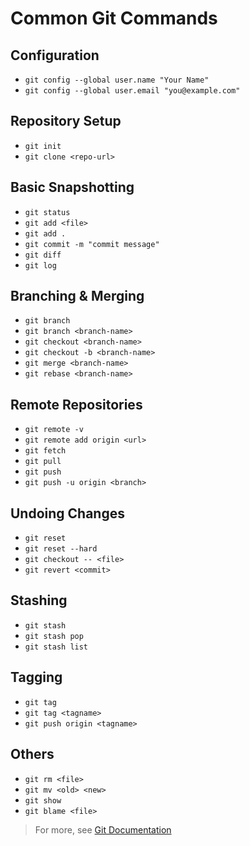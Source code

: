 # Common Git Commands

## Configuration
- `git config --global user.name "Your Name"`
- `git config --global user.email "you@example.com"`

## Repository Setup
- `git init`
- `git clone <repo-url>`

## Basic Snapshotting
- `git status`
- `git add <file>`
- `git add .`
- `git commit -m "commit message"`
- `git diff`
- `git log`

## Branching & Merging
- `git branch`
- `git branch <branch-name>`
- `git checkout <branch-name>`
- `git checkout -b <branch-name>`
- `git merge <branch-name>`
- `git rebase <branch-name>`

## Remote Repositories
- `git remote -v`
- `git remote add origin <url>`
- `git fetch`
- `git pull`
- `git push`
- `git push -u origin <branch>`

## Undoing Changes
- `git reset`
- `git reset --hard`
- `git checkout -- <file>`
- `git revert <commit>`

## Stashing
- `git stash`
- `git stash pop`
- `git stash list`

## Tagging
- `git tag`
- `git tag <tagname>`
- `git push origin <tagname>`

## Others
- `git rm <file>`
- `git mv <old> <new>`
- `git show`
- `git blame <file>`

> For more, see [Git Documentation](https://git-scm.com/docs)